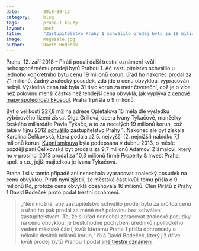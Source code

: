 ```yaml
---
date:         2018-09-12
category:     blog
tags:         praha-1 kauzy
layout:       post
title:        "Zastupitelstvo Prahy 1 schválilo prodej bytu za 19 milionů, úřad jej však prodal za 7. Piráti podali trestní oznámení"
image:        megasale.jpg
author:       David Bodeček
---
```


Praha, 12. září 2018 – Piráti podali další trestní oznámení kvůli nehospodárnému prodeji bytů Prahou 1. Ač zastupitelstvo schválilo u jednoho konkrétního bytu cenu 19 milionů korun, úřad ho nakonec prodal za 7,1 milionů. Žádný znalecký posudek, zda jde o cenu obvyklou, vypracován nebyl. Výsledná cena tak byla 31 tisíc korun za metr čtvereční, což je o více než polovinu menší částka než tehdejší cena obvyklá, jak vyplývá z [cenové mapy společnosti Ekospol](https://www.hypoindex.cz/tiskove-zpravy/unikatni-cenova-mapa-vi-kolik-stoji-metr-noveho-bytu-v-praze/). Praha 1 přišla o 9 milionů.

Byt o velikosti 227,8 m2 na adrese Opletalova 15 měla dle výsledku výběrového řízení získat Olga Grillová, dcera Ivany Tykačové, manželky českého miliardáře Pavla Tykače, a to za necelých 19 milionů korun, což také v říjnu 2012 [schválilo](https://www.praha1.cz/cps/usneseni-detail.html?ID=1233308) zastupitelstvo Prahy 1. Nakonec ale byt získala Karolína Čelikovská, která podala až 5. nejvyšší (2. nejnižší) nabídku 7,1 milionů korun. [Kupní smlouva](https://github.com/pirati-web/praha.pirati.cz/raw/master/assets/pdf/smlouvy-prevod-vlastnictvi-praha-1.pdf) byla podepsána v dubnu 2013, o měsíc později paní Čelikovská byt prodala za 9,7 milionů Adamovi Zlámalovi, který ho v prosinci 2013 prodal za 10,3 milionů firmě Property & Invest Praha, spol. s r.o., jejíž majitelkou je Ivana Tykačová.

Praha 1 si v tomto případě ani nenechala vypracovat znalecký posudek na cenu obvyklou. Piráti nyní zjistili, že městská část kvůli tomu přišla o 9 milionů Kč, protože cena obvyklá dosahovala 16 milionů. Člen Pirátů z Prahy 1 David Bodeček proto podal trestní oznámení. 

> „Není možné, aby zastupitelstvo schválilo prodej bytu za určitou cenu a úřad ho pak prodal za méně než polovinu bez schválení zastupitelstvem. To, že si úřad nenechal zpracovat znalecké posudky na cenu obvyklou, je trestuhodné pochybení úředníků i politického vedení městské části, kvůli kterému Praha 1 přišla dohromady o několik desítek milionů korun,“ říká David Bodeček, který již dříve kvůli prodeji bytů Prahou 1 podal [jiné trestní oznámení](https://praha.pirati.cz/byty-praha1.html).
